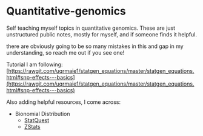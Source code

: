# Quantitative-genomics
Self teaching myself topics in quantitative genomics. These are just unstructured public notes, mostly for myself, and if someone finds it helpful.

there are obviously going to be so many mistakes in this and gap in my understanding, so reach me out if you see one!

Tutorial I am following: [https://rawgit.com/uqrmaie1/statgen_equations/master/statgen_equations.html#snp-effects---basics](https://rawgit.com/uqrmaie1/statgen_equations/master/statgen_equations.html#snp-effects---basics)

Also adding helpful resources, I come across:
- Bionomial Distribution
  - [StatQuest](https://www.youtube.com/watch?v=J8jNoF-K8E8)
  - [ZStats](https://www.youtube.com/watch?v=e04_wUoscBU)
